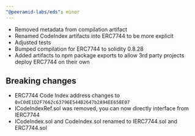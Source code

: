 ```yaml
---
"@peeramid-labs/eds": minor
---
```


- Removed metadata from compilation artifact
- Renamed CodeIndex artifacts into ERC7744 to be more explicit
- Adjusted tests
- Bumped compilation for ERC7744 to solidity 0.8.28
- Added artifacts to npm package exports to allow 3rd party projects deploy ERC7744 on their own

## Breaking changes 
- ERC7744 Code Index address changes to `0xC0dE1D2F7662c63796E544B2647b2A94EE658E07`
- ICodeIndexRef.sol was removed, you can now directly interface from IERC7744
- ICodeIndex.sol and CodeIndex.sol renamed to IERC7744.sol and ERC7744.sol 

